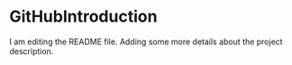 # GitHubIntroduction

I am editing the README file. Adding some more details about the project description.
